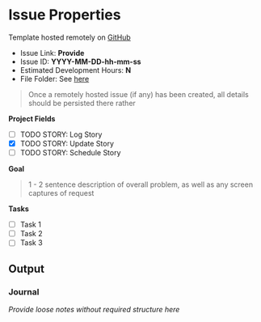 # Issue Properties

Template hosted remotely on [GitHub](https://github.com/BenWS/general-reference-physical-directory/blob/master/General%20Reference%20(Shared%20Directory)/Personal%20Processes/Generic%20Notes/Tasks/!!%20Story%20Template%20(MM-DD-YYYY)/Notes.md)

- Issue Link: **Provide**
- Issue ID: **YYYY-MM-DD-hh-mm-ss**
- Estimated Development Hours: **N**
- File Folder: See [here](<../../Files/Short Name MM-DD-YYYY>)

> Once a remotely hosted issue (if any) has been created, all details should be persisted there rather

__Project Fields__
- [ ] TODO STORY: Log Story
- [x] TODO STORY: Update Story 
- [ ] TODO STORY: Schedule Story

__Goal__

> 1 - 2 sentence description of overall problem, as well as any screen captures of request

__Tasks__

- [ ] Task 1
- [ ] Task 2
- [ ] Task 3

## Output

### Journal

*Provide loose notes without required structure here*
